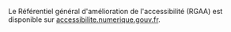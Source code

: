 

Le Référentiel général d'amélioration de l'accessibilité (RGAA) est disponible sur [accessibilite.numerique.gouv.fr](https://accessibilite.numerique.gouv.fr). 

